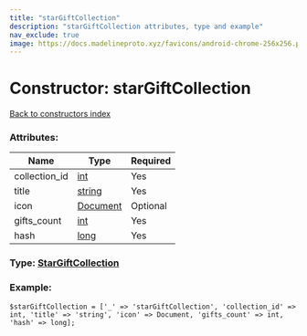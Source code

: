 ```yaml
---
title: "starGiftCollection"
description: "starGiftCollection attributes, type and example"
nav_exclude: true
image: https://docs.madelineproto.xyz/favicons/android-chrome-256x256.png
---
```

# Constructor: starGiftCollection  
[Back to constructors index](/API_docs/constructors/index.html)



### Attributes:

| Name     |    Type       | Required |
|----------|---------------|----------|
|collection\_id|[int](/API_docs/types/int.html) | Yes|
|title|[string](/API_docs/types/string.html) | Yes|
|icon|[Document](/API_docs/types/Document.html) | Optional|
|gifts\_count|[int](/API_docs/types/int.html) | Yes|
|hash|[long](/API_docs/types/long.html) | Yes|



### Type: [StarGiftCollection](/API_docs/types/StarGiftCollection.html)


### Example:

```
$starGiftCollection = ['_' => 'starGiftCollection', 'collection_id' => int, 'title' => 'string', 'icon' => Document, 'gifts_count' => int, 'hash' => long];
```  

